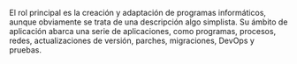 El rol principal es la creación y adaptación de programas informáticos, aunque obviamente se trata de una descripción algo simplista. Su ámbito de aplicación abarca una serie de aplicaciones, como programas, procesos, redes, actualizaciones de versión, parches, migraciones, DevOps y pruebas.

